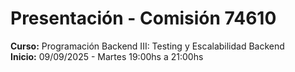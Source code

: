 # Presentación - Comisión 74610
**Curso:** Programación Backend III: Testing y Escalabilidad Backend  
**Inicio:** 09/09/2025 - Martes 19:00hs a 21:00hs

